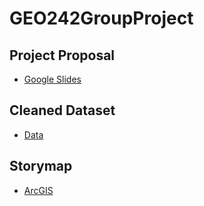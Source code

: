 # GEO242GroupProject

## Project Proposal
- [Google Slides](https://docs.google.com/presentation/d/1LYWTzJmOO2S4apL_k_jEitZWWZe3mS3wTtU4wXyWjuM/edit?usp=sharing)

## Cleaned Dataset 
- [Data]()

## Storymap
- [ArcGIS](https://arcg.is/1PGSbv3)
